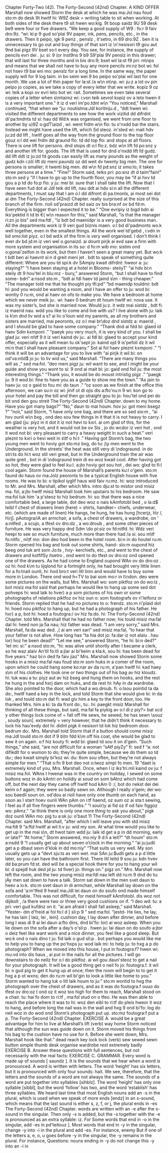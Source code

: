 Chapter Forty-Two (42). 
The Forty-Second (42nd) Chapter. 
A KIND OFFER 
Marshall now showed Storm the desk at which he was 
ma:Jol nau foud sto:m do desk 9t hwitf hi: W9Z 
desk = writing 
table 
to sit when working. At both sides of the desk there 
t9 sit hwen wo:kig. 9t boup saidz 9U 59 desk be9 
were four or five drawers. “We keep a good supply of 
W9 : fo:r 9 faiv dro:9z. “wi: ki:p 9 gud so'plai 9V 
paper, ink, pens, pencils, etc., in the drawers. Then it 
peipo, igk 9 penz , penslz , it'setro, in 69 dro:9Z . ben it 
is unnecessary to go out and buy things of that sort 
iz \n'nesisori t9 gou aut 9nd bai pigz 9V bset so:t 
every day. You see, for instance, the supply of pencils 
evri dei . ju: si: 9 (or inst9ns 9 b9 S9'plai 9V penslz 
in this drawer; that will last for three months and 
in bis dro:9; bset wil la:st f9 pri: m\nps and 
means that we shall not have to buy any more pencils 
mi:nz bot wi: fol not hsev t9 bai eni mo: penslz 
for a long time. In the same way, the paper supply will 
for 9 log taim. in bo seim wei 9 bo peipo so'plai wil 
last for one month. We use a lot of thin paper for 
la:st /a w\n m\np. wi: ju:z a lot ov pin peipo jo 
copies, as we take a copy of every letter that we write. 
kopiz 9 oz wi: teik a kopi ov evri leto bot wi: rait. 
Sometimes we even take several copies of a letter when 
s\mtaimz wi: i:von teik sevrol kopiz ov a leto hwen 
it is a very important one.” 
it iz d veri im'po.tdnt w\n 
“You noticed,” Marshall continued, “that when we 
“ju: noutislma:Jdl koritinju.d , “ddt hwen wi: 
visited the different departments to see how the work 
vizitid dd difrdnt di'pa:tmdnts td si: hau dd Wd:k 
was organised, we went from one floor to another by 
u)9Z o:gdT\aizd , wi: went frdm w\n flo: tu o'nxdd bai 
the stairs. Instead we might have used the lift, which 
Sd steoz. in'sted wi: mait hdv ju:zd dd lift , hwitf 
goes all the way from the ground floor to the top floor 
gouz o:l dd wei frdm dd graund flo: td dd top flo: 
and stops at all floors. There is one lift for persons. 
dnd stops dt o:l flo:z. bdz w\n lift fd po:snz y 
and another lift for. goods. The lift that is used for 
dnd o'nxdd lift fd gudz. dd lift ddt iz ju:zd fd 
goods can easily lift as many pounds as the weight of 
gudz kdn i:zili lift dz meni paundz oz dd weit dv 
twenty big men. The one for persons is smaller; it 
twenti big men. dd w\n fd pd:snz iz smo:lo; it 
takes three persons at a time.” “Fine!” Storm said, 
teiks pri: po:snz dt d taim“fain!” sto:m sed y 
“if I have to go up to the fourth floor, you may be 
“if ai hxv td gou a p td do fo:p flo: y ju: mei bi: 
sure that I shall take the lift. Now that I have seen 
fud dot ai Jdl teik dd lift, nau ddt ai hdu si:n 
all the different departments, I must say that I am 
o:l dd difront di pa.tmonls, ai most sei dot ai dm 
The Forty-Second (42nd) Chapter. 
really surprised at the size of this branch of the firm. 
rioli sd'praizd dt bd saiz ov bis bra:nf ov bd fd:m. 
Everything is bigger than I expected it to be.” “One 
evripiy iz bigd bdn ai iks'pektid it td bi €( w\n 
reason for this,” said Marshall, “is that the manager 
ri:zn jo bis” sed ma:fdl , “iz bdt bd maenidpr 
is a very good business man. All the departments work 
iz 9 veri gud biznis maen. o:l bd di'padmonts wo:k 
well together, even in the smallest things. All the work 
wel td'gebd , i:vdn in bd smo:list piyz. o:l bd wd:k 
of the firm is very well organised. I don’t think I ever 
dv bd jd:m iz veri wel o.gonaizd. ai dount pirjk ai evd 
saw a firm with more system and organisation in its 
so: d fo:m wib mo: sistim ond o:gonai'zeifon in its 
work, but then I haven’t seen a great many yet. But 
wo:k t bdt ben ai haevnt si:n d greit meni jet . bdt 
to speak of something quite different: Where are you 
td spi:k dv SAmpiy kwait difrdnt: hweor a: ju: 
staying?” “I have been staying at a hotel in Blooms- 
steiiyT' “ai hdv bi:n steiiy dt 9 hou'tel in blu:mz - 
bury,” answered Storm, “but I shall have to find some- 
bdri” a:nsod sto:m , “bdt ai fdl haev td jaind s\m - 
thing cheaper.” “The manager told me that he thought 
piy tfi:pd” “bd maenidp touldmi: bdt hi: pod 
you would be wanting a room, and I have an offer to 
ju: wod bi: wontiy 0 ru:m, ond ai haev on ofo to 
make you. We have a bedroom at home which we never 
meik ju:. wi: haev 0 bedrum dt houm hwitf wi: nova 
use. It was my sister’s, but she is married now. Would 
ju:z. it wdz mai sistdz , bdt fi: iz maerid nau. wdd 
you like to come and live with us? I live alone with 
ju: laik is k\m dnd liv wid a s? ai liv o'loun wid 
my parents, as all my brothers and sisters are married, 
mai peoronts, oz o:l mai br\doz dnd sistdz a: maerid , 
and I should be glad to have some company.” “Thank 
dnd ai fdd bi: glaed id haev Sdm kxmponi .” “paeyk 
you very much, it is very kind of you. I shall be glad 
ju: veri m\tf 9 it iz veri kaind dv ju:. ai fdl bi: glaed 
to accept your kind offer, especially as it will mean 
tu ok'sept jo: kaind ojd 9 is'pefoli dz it wil mi:n 
that I shall have pleasant company.” 
Sot ai fol haev pleznt kxmponi .” 
“I think it will be an advantage for you to live with 
“ai pirjk it wil bi: on od'va:ntid$ jo ju: to liv wid 
us,” said Marshall. “There are many things you will 
as ,” sed ma:fol. “deo meni pigz ju: wil 
want to see, and I might be your guide and show you 
wont to si: 9 ond ai mait bi: jo: gaid ond foil ju: 
the most interesting things.” “Thank you, it would be 
do moust intristig pigz .” “paegk ju: 9 it wod bi: 
fine to have you as a guide to show me the town.” “As 
jain to haev ju: oz o gaid to fou mi: do taun .” “oz 
soon as we finish at the office this afternoon, we can 
su:n oz wi: jinif ot di ojis dis a:fto'nu:n 9 wi: kon 
go to your hotel and pay the bill and then go straight 
gou to jo: hou'tel ond pei do bit ond den gou streit 
The Forty-Second (42nd) Chapter. 
down to my home. Have you got many bags?” “No,” 
daun to mai houm. hov ju: got meni bsegz ?” “noii,” 
said Storm, “I have only one bag, and there are so 
sed sio:m , “ai hxv ounli w\n bxg , ond deo sou 
few things in it that it is not heavy to carry. I am glad 
(ju: piyz in it dot it iz not hevi to kxri. ai om glxd 
of this, for the weather is very hot, and it would not be 
ov Sis , jo do wcdor iz veri hot , ond it wod not bi: 
very pleasant to carry a heavy weight in such a heat.” 
veri pleznt to kxri o hevi weit in s\tf o hi:t .” 
Having got Storm’s bag, the two young men went to 
hxviy got sto:mz bxg, do tu: j\y men went to 
the Underground. In the streets' the heat was still very 
di \ndograund. in do stri:ts do hi:t woz stil veri 
great, but in the Underground train the air was quite 
greit , bot in di \ndograund trein di eo woz kwait 
cool. After having got so hot, they were glad to feel 
ku:l. a:jto hxviy got sou hot , dei wo: glxd to fi:l 
cool again. Storm found the house of Marshall’s parents 
ku:l o'gein. sto:m faund do haus ov ma:Jolz peoronts 
to be a typical English house with five rooms. He was 
to bi: o tipikol iyglif haus wid faiv ru:mz. hi: woz 
introduced to Mr. and Mrs. Marshall, after which Mrs. 
intro dju:st to mistor ond misiz ma. fol, a:jto hwitf misiz 
Marshall took him upstairs to his bedroom. He saw 
ma:fol tuk him 'a p'steoz to hiz bedrum. hi: so: 
that there was a nice comfortable bed, a large table, 
dot deo woz o nais kAmfotobl bed , o la:d$ teibl f 
chest of drawers 
linen (here) = 
shirts, handker¬ 
chiefs, underwear, 
etc. (which are 
made of linen) 
He hangs, 
he hung, 
he has hung 
[hcerjz, h\r /, h\rj]. 
pAotogra/iA 
an armchair, a sofa, a chest of drawers, a wardrobe, 
on ' a:nitfed , a scujo, a tfest ov dro:dz , a wo:droub , 
and some other pieces of furniture. He was very happy 
dnd Sdm \do pi:siz ov fd:nitfd. hi: Wdz veri heepi 
to see so much furniture, much more than there had 
/a si: sou m\tf fo:nitfo , ni\tf mo: don deo hod 
been in the hotel room. 
bi:n in do houtel ru:m. 
Storm opened his bag and took out some shirts, hand- 
slo:m oupond hiz beeg ond tuk ant som Jo:ts , hxy- 
kerchiefs, etc., and went to the chest of drawers and 
kotfifSy itsetro , ond went to do tfest ov dro:oz ond 
opened one of the drawers. As he had come to England 
oupond WAn ov do dro:oz . oz hi: hod k\m tu iijqlond 
for a fortnight only, he had brought very little linen 
for a fo:tnait ounli, hi: hod bro:t veri litl linin 
and would have to buy some more in London. There 
ond wod h<TV to bai som mo:r in t\ndon. deo 
were some pictures on the walls, but Mrs. Marshall 
wo: som piktfoz on do wo:lz , bot misiz ma:fol 
said that perhaps he would like to hang up some 
sed dot pohveps hi: wod laik to hver) a p som 
pictures of his own or some photographs of relations 
piktfoz ov hiz oun o: som foutografs ov ri'leifonz 
or friends. Storm replied that he had no pictures to 
o: frendz. sto:m ri'plaid dot hi: hoed nou piktfoz to 
hang up, but he had a photograph of his father. He 
hxr) a p, bot hi: hoed a foutogra:/ ov hiz fa:do. hi: 
The Forty-Second (42nd) Chapter. 
told Mrs. Marshall that he had no father now; his 
tould misiz ma:fal dal hi: heed non ja:5a nau; hiz 
father was dead. “I am very sorry,” said Mrs. Marshall, 
fa:da waz ded. ,( ai am veri sari” sed misiz ma:fal, 
“to hear that your father is not alive. How long has 
“ta hia dot jo: fa:dar iz not alaiu . hau lor) hoz 
he been dead?” “Let me see,” answered Storm, “he 
hi: bi:n ded?” ‘let mi: si:” a:nsod sto:m, “hi: 
was alive until shortly after I became a clerk, so he 
waz alaiv An'til fo:tli a:jlar ai bi'keim a kla:k, sou hi: 
has been dead for five years.” 
haz bi:n ded fa faiv jiaz” 
Mrs. Marshall now showed Storm some hooks in a 
misiz ma:fal nau foud sto:m som huks in a 
comer of the room, upon which he could hang some 
ko:nar av da ru:m, a'pan hwitf hi: kad haey s\m 
of his clothes. He took one or two things out of his bag 
av hiz kloudz. hi: tuk wau a tu: piyz aut av hiz bseg 
and hung them on hooks, and the rest he hung in the 
and hxrj dam on huks, and da rest hi: hAy in da 
wardrobe. She also pointed to the door, which had a 
wo.droub. fi: o:lsou pointid ta da do:, hwitf haed a 
key in the lock, and told Storm that she would give 
ki: in da lok , and tould sto:m dat fi: wad giv 
him a key to the front door, too. He thanked Mrs. 
him a ki: ta da frxnt do:, tu:. hi: paegkt misiz 
Marshall for thinking of all these things, but said, 
ma:fal fa piykig av o:l di:z piy?> bat scd y 
other things 
lock 
come of = 
fall off 
He sews, 
he sewed, 
he has sewn 
\souz , soudy soun|. 
extremely = very 
however, that he didn’t think it necessary to lock his 
hau'evdy dot hi: didnt pigk it nesisori td lok hiz 
bedroom door. 
bedrum do:. 
Mrs. Marshall told Storm that if a button should come 
misiz ma:Jdl tould sto:m dot if 9 b\tn fdd k\m 
off his coat, she would be glad to sew it on again. 
o:f hiz kouty fi: wdd bi: glaed td sou it on d'gein. 
“Such things,” she said, “are not difficult for a woman 
“sAtf piyZy” fi: sed f “a: not difikdlt for o wumon 
to do; they’re quite simple, because we do them so 
td du:; deo kwait simply bi'koz wi: du: 6om sou 
often, but they’re not always simple for men.” “That 
o:fn 9 bot deo not o:lwoz simpl fo men. 19 “daet 
is extremely kind of you, Mrs. Marshall. Once, when I 
iz iks'tri.mli kaind ov ju: f misiz ma.fol. WAns t hwenai 
was in the country on holiday, I sewed on some buttons 
woz in do kAntri on holidiy ai soud on som bAtnz 
which had come off, but the next day they came off 
hwitf hod kAm 0 :/, bot do nekst dei dei keim o:f 
again; they were so badly sewn on. Although I really 
o'gein; dei wo: sou baedli soun on. od'dou ai rioli 
have only one thumb on each hand, as soon as I start 
hoev ounli WAn pAm on i:tf haend, oz sum oz ai sta:t 
sewing, I feel as if all five fingers were thumbs.” “I 
souir)y ai fid oz if od faiv figgoz wo: pAmz." “ai 
think there is only one more thing to ask you about,” 
pigk doz ounli WAn mo: pig tu a:sk ju: o'baut 11 
The Forty-Second (42nd) Chapter. 
said Mrs. Marshall, “after which I will leave you with 
std misiz ma:fdl 9 “a:ftd hwitf ai wil li:v ju: wid 
my son. At what time would you like to get up in the 
mai s\n, dt hwot taim wdd ju: laik id get a p in dd 
morning, early or late?” “At home,” Storm answered, 
mo:niy 9 d:li a leit?” “dt houm” sto:m a:nsdd 9 
“I usually get up about seven o’clock in the morning.” 
“ai ju:judli get a p dbaut sevn d'klok in dd mo:niy” 
“That suits us very well. My son usually gets up a 
“devt sju:ts as veri wet. mai SAn ju:$udli gets a p d 
little later, so you can have the bathroom first. There 
litl leitd 9 sou ju: kdn hvev dd ba:prum fd:st. ded 
will be a special hook there for you to hang your 
wil bi: d spejdl huk ded jd ju: td fiver) jo: 
things on.” 
pigz on.” 
Mrs. Marshall now left the room, and the two young 
misiz ma:fdl nau left dd ru:m 9 dnd do tu: jAy 
men sat down to have a talk. Storm sat down in the 
men svet daun to heev a io:k. sto:m svet daun in di 
armchair, while Marshall lay down on the sofa and 
'a:m'tfed 9 hwail ma:Jdl lei daun on do soufo ond 
made himself comfortable. This was not difficult, for 
meid himself kAmfotobl. dis woz not dijikolt , /a 
there were two or three very good cushions on if. “I 
deo wd: tu: a pri: veri gud kufdnz on it. “ai 
am afraid I shall fall asleep,” said Marshall. “Yester- 
dm d'freid ai fol fo:l d [ sli:p 9 ” sed ma:fol. “jestd- 
He lies, he lay, 
he has lain 
[ laiz, lei , lein]. 
cushion 
day, I lay down after dinner, and before long I was 
di 9 ai lei daun a:fto dins, dnd bi'fo: lor) ai woz 
asleep. When you lie down on the sofa after a day’s 
o'sli:p . hwen ju: lai daun on do soufo a:jtor o deiz 
feel like 
want 
work and a nice dinner, you feel like a good sleep. But 
wo:k ond o nais dino t ju: fid laik o gud sli:p . bot 
perhaps you would like me to help you to hang up the 
po'hxps ju: wod laik mi: to help ju: to hxg a p do 
photograph? When we moved into this house, I put in 
foutogra:f? hwen wi: mu:vd into dis haus , ai put in 
the nails for all the pictures. I will go downstairs to 
do neilz for o:l do piktfoz. ai wil gou daun'steoz to 
get a nail for your photograph. It will be a good thing 
get o neil fo jo: foutogra.f. it wil bi: o gud pig 
to get it hung up at once; then the room will begin to 
to get it hxg a p ot wxns; den do ru:m wil bi'gin to 
look a little like home to you.” Storm wanted to hang 
luk o litl laik houm to ju:” sto:m wontid to hxg 
the photograph over the chest of drawers, and as it was 
do foutogra.f ouuo do tfest ov dro:oz t ond oz it woz 
too high for them to reach, Marshall stood on a chair. 
tu: hai fo dom to ri:tf , ma:fol stud on o tfeo. 
He was then able to reach the place where it was to 
hi: woz den eibl to ri:tf do pleis hweor it woz to 
hang, and before long the nail was in the wall and 
hxg 9 ond bi'fo: log do neil woz in do wod ond 
Storm’s photograph put up. 
sto:mz foutogra:f put a p. 
The Forty-Second (42nd) Chapter. 
EXERCISE A. 
would be a great advantage for him to live at Marshall’s lift (verb) 
way home Storm noticed that although the sun was guide 
down on it. Storm moved his things from his bag to the cushion 
have no use for it. Before she went down, Mrs. Marshall hook 
like that.” dead 
reach 
key 
lock 
lock (verb) 
sew 
sewed 
sewn 
button 
simple 
thumb 
desk 
organise 
wardrobe 
rest 
extremely 
badly 
EXERCISE B. 
Answer these questions with full sentences, but not 
necessarily with the real facts: 
EXERCISE C. GRAMMAR. 
Every word is made up of sounds [ saundz ]. It is the sounds 
that we hear when a word is pronounced. A word is 
written with letters. The word ‘height’ has six letters, 
but it is pronounced with only four sounds: hait. We 
see, therefore, that the letters and the sounds of a word 
are not always the same. The sounds of a word are put 
together into syllables [sihblz]. The word ‘height’ has 
only one syllable [sibbl], but the word ‘follow’ has two, 
and the word ‘establish’ has three syllables. 
We heard last time that most English nouns add an -s 
in the plural, which is used when we speak of more 
ends [endz] in an s-sound, which means that the last 
sound is either s, z, f, or j, the plural ends in -es 
The Forty-Second (42nd) Chapter. 
words are written with an -e after the s-sound in the 
singular. Then only -s is added, but the -s together 
with the -e is pronounced as an extra syllable: iz. For 
Some words that end in -o in the singular, add -es in 
pd'teitouz ]. 
Most words that end in -y in the singular, change -y 
into -i in the plural and add -es. For instance, enemy 
But if one of the letters a, e, o, u goes before -y in the 
singular, the -y remains in the plural. For instance, 
Questions: 
nouns ending in -y do not change this -y into an -i in 
